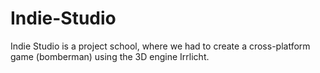 # Indie-Studio
Indie Studio is a project school, where we had to create a cross-platform game (bomberman) using the 3D engine Irrlicht.
